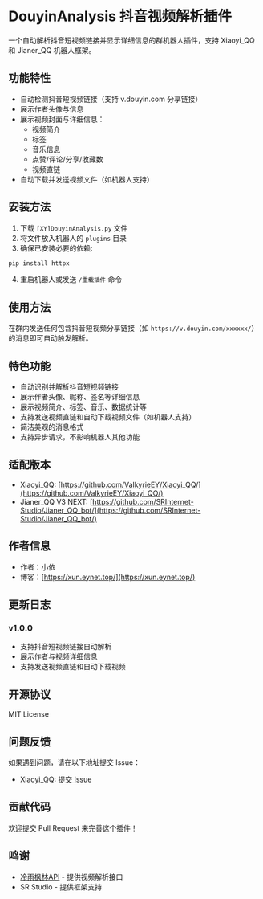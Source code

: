 # DouyinAnalysis 抖音视频解析插件

一个自动解析抖音短视频链接并显示详细信息的群机器人插件，支持 Xiaoyi_QQ 和 Jianer_QQ 机器人框架。

## 功能特性

- 自动检测抖音短视频链接（支持 v.douyin.com 分享链接）
- 展示作者头像与信息
- 展示视频封面与详细信息：
  - 视频简介
  - 标签
  - 音乐信息
  - 点赞/评论/分享/收藏数
  - 视频直链
- 自动下载并发送视频文件（如机器人支持）

## 安装方法

1. 下载 `[XY]DouyinAnalysis.py` 文件
2. 将文件放入机器人的 `plugins` 目录
3. 确保已安装必要的依赖:
```bash
pip install httpx
```
4. 重启机器人或发送 `/重载插件` 命令

## 使用方法

在群内发送任何包含抖音短视频分享链接（如 `https://v.douyin.com/xxxxxx/`）的消息即可自动触发解析。

## 特色功能

- 自动识别并解析抖音短视频链接
- 展示作者头像、昵称、签名等详细信息
- 展示视频简介、标签、音乐、数据统计等
- 支持发送视频直链和自动下载视频文件（如机器人支持）
- 简洁美观的消息格式
- 支持异步请求，不影响机器人其他功能

## 适配版本

- Xiaoyi_QQ: [https://github.com/ValkyrieEY/Xiaoyi_QQ/](https://github.com/ValkyrieEY/Xiaoyi_QQ/)
- Jianer_QQ V3 NEXT: [https://github.com/SRInternet-Studio/Jianer_QQ_bot/](https://github.com/SRInternet-Studio/Jianer_QQ_bot/)

## 作者信息

- 作者：小依
- 博客：[https://xun.eynet.top/](https://xun.eynet.top/)

## 更新日志

### v1.0.0
- 支持抖音短视频链接自动解析
- 展示作者与视频详细信息
- 支持发送视频直链和自动下载视频

## 开源协议

MIT License

## 问题反馈

如果遇到问题，请在以下地址提交 Issue：
- Xiaoyi_QQ: [提交 Issue](https://github.com/ValkyrieEY/Xiaoyi_QQ/issues)

## 贡献代码

欢迎提交 Pull Request 来完善这个插件！

## 鸣谢
- [冷雨枫林API](https://api.yuafeng.cn/) - 提供视频解析接口
- SR Studio - 提供框架支持